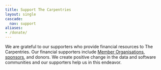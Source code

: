 ```yaml
---
title: Support The Carpentries
layout: single
cascade:
  nav: support
aliases:
- /donate/
---
```


We are grateful to our supporters who provide financial resources to The Carpentries. Our financial supporters include [Member Organisations](/support/membership/), [sponsors](/support/sponsorship/), and donors. We create positive change in the data and software communities and our supporters help us in this endeavor.

